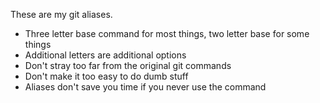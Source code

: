 These are my git aliases.

- Three letter base command for most things, two letter base for some things
- Additional letters are additional options
- Don't stray too far from the original git commands
- Don't make it too easy to do dumb stuff
- Aliases don't save you time if you never use the command
